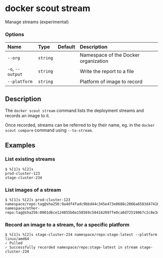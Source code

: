 # docker scout stream

<!---MARKER_GEN_START-->
Manage streams (experimental)

### Options

| Name             | Type     | Default | Description                          |
|:-----------------|:---------|:--------|:-------------------------------------|
| `--org`          | `string` |         | Namespace of the Docker organization |
| `-o`, `--output` | `string` |         | Write the report to a file           |
| `--platform`     | `string` |         | Platform of image to record          |


<!---MARKER_GEN_END-->

## Description

The `docker scout stream` command lists the deployment streams and records an image to it.

Once recorded, streams can be referred to by their name, eg. in the `docker scout compare` command using `--to-stream`.

## Examples

### List existing streams

```console
$ %[1]s %[2]s
prod-cluster-123
stage-cluster-234
```

### List images of a stream

```console
$ %[1]s %[2]s prod-cluster-123
namespace/repo:tag@sha256:9a4df4fadc9bbd44c345e473e0688c2066a6583d4741679494ba9228cfd93e1b
namespace/other-repo:tag@sha256:0001d6ce124855b0a158569c584162097fe0ca8d72519067c2c8e3ce407c580f
```

### Record an image to a stream, for a specific platform

```console
$ %[1]s %[2]s stage-cluster-234 namespace/repo:stage-latest --platform linux/amd64
✓ Pulled
✓ Successfully recorded namespace/repo:stage-latest in stream stage-cluster-234
```
